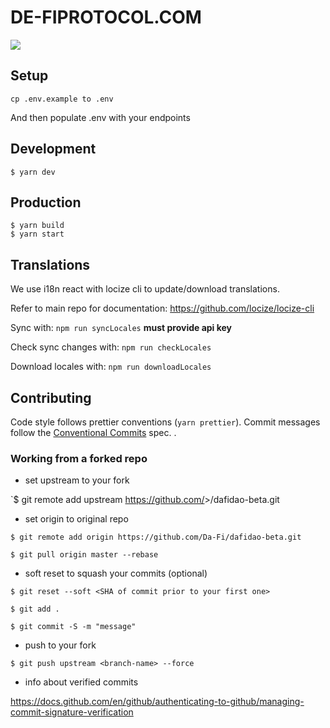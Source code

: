 # DE-FIPROTOCOL.COM

<img src="https://img.shields.io/badge/dynamic/json.svg?style=plastic&color=2096F3&label=locize&query=%24.translatedPercentage&url=https://api.locize.app/badgedata/e4f1bb87-9ed4-4f7c-8adc-d6ca4a329e52&suffix=%+translated&link=https://www.locize.com" />

## Setup

```
cp .env.example to .env
```

And then populate .env with your endpoints

## Development

```
$ yarn dev
```

## Production

```
$ yarn build
$ yarn start
```

## Translations
We use i18n react with locize cli to update/download translations.

Refer to main repo for documentation:
https://github.com/locize/locize-cli

Sync with: `npm run syncLocales` **must provide api key**

Check sync changes with: `npm run checkLocales`

Download locales with: `npm run downloadLocales`

## Contributing

Code style follows prettier conventions (`yarn prettier`). Commit messages follow the [Conventional Commits](https://www.conventionalcommits.org/en/v1.0.0/) spec.
.

### Working from a forked repo

- set upstream to your fork

`$ git remote add upstream https://github.com/<your-gh>>/dafidao-beta.git


- set origin to original repo

`$ git remote add origin https://github.com/Da-Fi/dafidao-beta.git`

`$ git pull origin master --rebase`


- soft reset to squash your commits (optional)

`$ git reset --soft <SHA of commit prior to your first one>`

`$ git add .`

`$ git commit -S -m "message"`


- push to your fork

`$ git push upstream <branch-name> --force`


- info about verified commits

https://docs.github.com/en/github/authenticating-to-github/managing-commit-signature-verification
